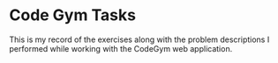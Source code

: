 # Code Gym Tasks
This is my record of the exercises along with the problem descriptions I performed while working with the CodeGym web
application.